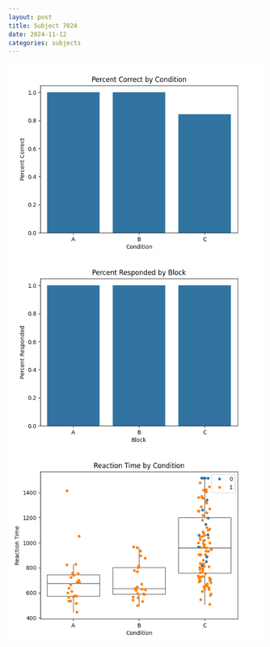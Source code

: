 ```yaml
---
layout: post
title: Subject 7024
date: 2024-11-12
categories: subjects
---
```


![](data/7024/run-7/7024_ATS_percent_correct.png)
![](data/7024/run-7/7024_ATS_percent_responded.png)
![](data/7024/run-7/7024_ATS_rt.png)
